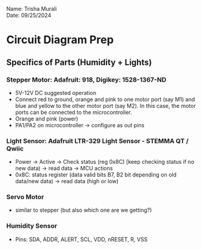 Name: Trisha Murali <br/>
Date: 09/25/2024

# Circuit Diagram Prep 

## Specifics of Parts (Humidity + Lights) 
### Stepper Motor: Adafruit: 918, Digikey: 1528-1367-ND <br/>
- 5V-12V DC suggested operation
- Connect red to ground, orange and pink to one motor port (say M1) and blue and yellow to the other motor port (say M2). In this case, the motor ports can be connected to the microcontroller.
- Orange and pink (power)
- PA1/PA2 on microcontroller -> configure as out pins

### Light Sensor: Adafruit LTR-329 Light Sensor - STEMMA QT / Qwiic
- Power -> Active -> Check status (reg 0x8C) [keep checking status if no new data) -> read data -> MCU actions
- 0x8C: status register (data valid bits B7, B2 bit depending on old data/new data) -> read data (high or low)

### Servo Motor 
- similar to stepper (but also which one are we getting?)

### Humidity Sensor 
- Pins: SDA, ADDR, ALERT, SCL, VDD, nRESET, R, VSS 



